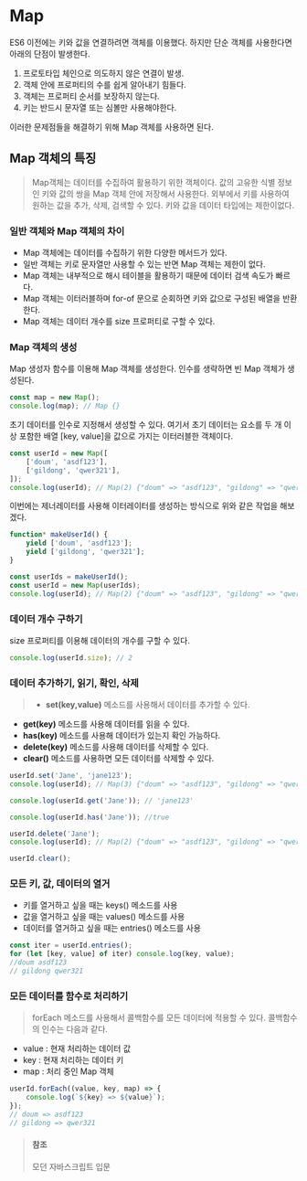 # Map

ES6 이전에는 키와 값을 연결하려면 객체를 이용했다. 하지만 단순 객체를 사용한다면 아래의 단점이 발생한다.

>

1. 프로토타입 체인으로 의도하지 않은 연결이 발생.
2. 객체 안에 프로퍼티의 수를 쉽게 알아내기 힘들다.
3. 객체는 프로퍼티 순서를 보장하지 않는다.
4. 키는 반드시 문자열 또는 심볼만 사용해야한다.

이러한 문제점들을 해결하기 위해 Map 객체를 사용하면 된다.

## Map 객체의 특징

> Map객체는 데이터를 수집하여 활용하기 위한 객체이다.
> 값의 고유한 식별 정보인 키와 값의 쌍을 Map 객체 안에 저장해서 사용한다.
> 외부에서 키를 사용하여 원하는 값을 추가, 삭제, 검색할 수 있다.
> 키와 값을 데이터 타입에는 제한이없다.

### 일반 객체와 Map 객체의 차이

- Map 객체에는 데이터를 수집하기 위한 다양한 메서드가 있다.
- 일반 객체는 키로 문자열만 사용할 수 있는 반면 Map 객체는 제한이 없다.
- Map 객체는 내부적으로 해시 테이블을 활용하기 때문에 데이터 검색 속도가 빠르다.
- Map 객체는 이터러블하며 for-of 문으로 순회하면 키와 값으로 구성된 배열을 반환한다.
- Map 객체는 데이터 개수를 size 프로퍼티로 구할 수 있다.

### Map 객체의 생성

Map 생성자 함수를 이용해 Map 객체를 생성한다. 인수를 생략하면 빈 Map 객체가 생성된다.

```js
const map = new Map();
console.log(map); // Map {}
```

초기 데이터를 인수로 지정해서 생성할 수 있다. 여기서 초기 데이터는 요소를 두 개 이상 포함한 배열
[key, value]을 값으로 가지는 이터러블한 객체이다.

```js
const userId = new Map([
	['doum', 'asdf123'],
	['gildong', 'qwer321'],
]);
console.log(userId); // Map(2) {"doum" => "asdf123", "gildong" => "qwer321"}
```

이번에는 제너레이터를 사용해 이터레이터를 생성하는 방식으로 위와 같은 작업을 해보겠다.

```js
function* makeUserId() {
	yield ['doum', 'asdf123'];
	yield ['gildong', 'qwer321'];
}

const userIds = makeUserId();
const userId = new Map(userIds);
console.log(userId); // Map(2) {"doum" => "asdf123", "gildong" => "qwer321"}
```

### 데이터 개수 구하기

size 프로퍼티를 이용해 데이터의 개수를 구할 수 있다.

```js
console.log(userId.size); // 2
```

### 데이터 추가하기, 읽기, 확인, 삭제

> - **set(key,value)** 메소드를 사용해서 데이터를 추가할 수 있다.

- **get(key)** 메소드를 사용해 데이터를 읽을 수 있다.
- **has(key)** 메소드를 사용해 데이터가 있는지 확인 가능하다.
- **delete(key)** 메소드를 사용해 데이터를 삭제할 수 있다.
- **clear()** 메소드를 사용하면 모든 데이터를 삭제할 수 있다.

```js
userId.set('Jane', 'jane123');
console.log(userId); // Map(3) {"doum" => "asdf123", "gildong" => "qwer321", "Jane" => "jane123"}

console.log(userId.get('Jane')); // 'jane123'

console.log(userId.has('Jane')); //true

userId.delete('Jane');
console.log(userId); // Map(2) {"doum" => "asdf123", "gildong" => "qwer321"}

userId.clear();
```

### 모든 키, 값, 데이터의 열거

>

- 키를 열거하고 싶을 때는 keys() 메소드를 사용
- 값을 열거하고 싶을 때는 values() 메소드를 사용
- 데이터를 열거하고 싶을 때는 entries() 메소드를 사용

```js
const iter = userId.entries();
for (let [key, value] of iter) console.log(key, value);
//doum asdf123
// gildong qwer321
```

### 모든 데이터를 함수로 처리하기

> forEach 메소드를 사용해서 콜백함수를 모든 데이터에 적용할 수 있다. 콜백함수의 인수는 다음과 같다.

- value : 현재 처리하는 데이터 값
- key : 현재 처리하는 데이터 키
- map : 처리 중인 Map 객체

```js
userId.forEach((value, key, map) => {
	console.log(`${key} => ${value}`);
});
// doum => asdf123
// gildong => qwer321
```

> #### 참조
>
> 모던 자바스크립트 입문
